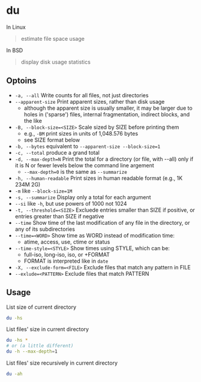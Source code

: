 # du

In Linux

> estimate file space usage

In BSD

> display disk usage statistics

## Optoins

- `-a, --all` Write counts for all files, not just directories
- `--apparent-size` Print apparent sizes, rather than disk usage
    - although the apparent size is usually smaller, it may be larger due to holes in ('sparse') files, internal fragmentation, indirect blocks, and the like
- `-B, --block-size=<SIZE>` Scale sized by SIZE before printing them
    - e.g., `-BM` print sizes in units of 1,048.576 bytes
    - see SIZE format below
- `-b, --bytes` equivalent to `--apparent-size --block-size=1`
- `-c, --total` produce a grand total
- `-d, --max-depth=N` Print the total for a directory (or file, with --all) only if it is N or fewer levels below the command line argement
    - `--max-depth=0` is the same as `--summarize`
- `-h, --human-readable` Print sizes in human readable format (e.g., 1K 234M 2G)
- `-m` like `--block-size=1M`
- `-s, --summarize` Display only a total for each argument
- `--si` like `-h`, but use powers of 1000 not 1024
- `-t, --threshold=<SIZE>` Excluede entries smaller than SIZE if positive, or entries greater than SIZE if negative
- `--time` Show time of the last modification of any file in the directory, or any of its subdirectories
- `--time=<WORD>` Show time as WORD instead of modification time:
    - atime, access, use, ctime or status
- `--time-style=<STYLE>` Show times using STYLE, which can be:
    - full-iso, long-iso, iso, or +FORMAT
    - FORMAT is interpreted like in `date`
- `-X, --exclude-form=<FILE>` Exclude files that match any pattern in FILE
- `--exlude=<PATTERN>` Exclude files that match PATTERN

## Usage

List size of current directory

```bash
du -hs
```

List files' size in current directory

```bash
du -hs *
# or (a little different)
du -h --max-depth=1
```

List files' size recursively in current directory

```bash
du -ah
```